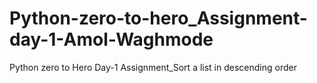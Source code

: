 # Python-zero-to-hero_Assignment-day-1-Amol-Waghmode
Python zero to Hero Day-1 Assignment_Sort a list in descending order
